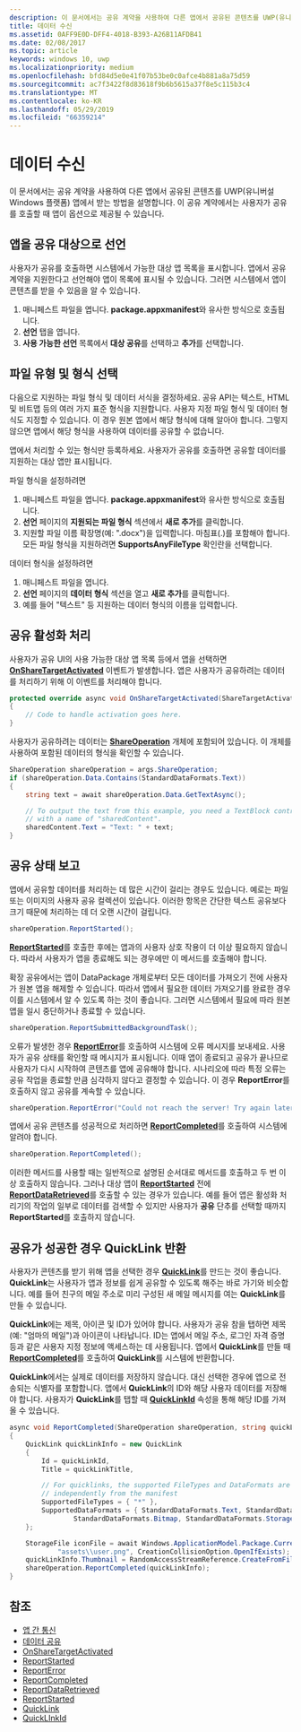 ```yaml
---
description: 이 문서에서는 공유 계약을 사용하여 다른 앱에서 공유된 콘텐츠를 UWP(유니버설 Windows 플랫폼) 앱에서 받는 방법을 설명합니다. 이 공유 계약에서는 사용자가 공유를 호출할 때 앱이 옵션으로 제공될 수 있습니다.
title: 데이터 수신
ms.assetid: 0AFF9E0D-DFF4-4018-B393-A26B11AFDB41
ms.date: 02/08/2017
ms.topic: article
keywords: windows 10, uwp
ms.localizationpriority: medium
ms.openlocfilehash: bfd84d5e0e41f07b53be0c0afce4b881a8a75d59
ms.sourcegitcommit: ac7f3422f8d83618f9b6b5615a37f8e5c115b3c4
ms.translationtype: MT
ms.contentlocale: ko-KR
ms.lasthandoff: 05/29/2019
ms.locfileid: "66359214"
---
```

# <a name="receive-data"></a>데이터 수신



이 문서에서는 공유 계약을 사용하여 다른 앱에서 공유된 콘텐츠를 UWP(유니버설 Windows 플랫폼) 앱에서 받는 방법을 설명합니다. 이 공유 계약에서는 사용자가 공유를 호출할 때 앱이 옵션으로 제공될 수 있습니다.

## <a name="declare-your-app-as-a-share-target"></a>앱을 공유 대상으로 선언

사용자가 공유를 호출하면 시스템에서 가능한 대상 앱 목록을 표시합니다. 앱에서 공유 계약을 지원한다고 선언해야 앱이 목록에 표시될 수 있습니다. 그러면 시스템에서 앱이 콘텐츠를 받을 수 있음을 알 수 있습니다.

1.  매니페스트 파일을 엽니다. **package.appxmanifest**와 유사한 방식으로 호출됩니다.
2.  **선언** 탭을 엽니다.
3.  **사용 가능한 선언** 목록에서 **대상 공유**를 선택하고 **추가**를 선택합니다.

## <a name="choose-file-types-and-formats"></a>파일 유형 및 형식 선택

다음으로 지원하는 파일 형식 및 데이터 서식을 결정하세요. 공유 API는 텍스트, HTML 및 비트맵 등의 여러 가지 표준 형식을 지원합니다. 사용자 지정 파일 형식 및 데이터 형식도 지정할 수 있습니다. 이 경우 원본 앱에서 해당 형식에 대해 알아야 합니다. 그렇지 않으면 앱에서 해당 형식을 사용하여 데이터를 공유할 수 없습니다.

앱에서 처리할 수 있는 형식만 등록하세요. 사용자가 공유를 호출하면 공유할 데이터를 지원하는 대상 앱만 표시됩니다.

파일 형식을 설정하려면

1.  매니페스트 파일을 엽니다. **package.appxmanifest**와 유사한 방식으로 호출됩니다.
2.  **선언** 페이지의 **지원되는 파일 형식** 섹션에서 **새로 추가**를 클릭합니다.
3.  지원할 파일 이름 확장명(예: ".docx")을 입력합니다. 마침표(.)를 포함해야 합니다. 모든 파일 형식을 지원하려면 **SupportsAnyFileType** 확인란을 선택합니다.

데이터 형식을 설정하려면

1.  매니페스트 파일을 엽니다.
2.  **선언** 페이지의 **데이터 형식** 섹션을 열고 **새로 추가**를 클릭합니다.
3.  예를 들어 "텍스트" 등 지원하는 데이터 형식의 이름을 입력합니다.

## <a name="handle-share-activation"></a>공유 활성화 처리

사용자가 공유 UI의 사용 가능한 대상 앱 목록 등에서 앱을 선택하면 [**OnShareTargetActivated**](https://msdn.microsoft.com/library/windows/apps/Windows.UI.Xaml.Application.OnShareTargetActivated(Windows.ApplicationModel.Activation.ShareTargetActivatedEventArgs)) 이벤트가 발생합니다. 앱은 사용자가 공유하려는 데이터를 처리하기 위해 이 이벤트를 처리해야 합니다.

<!-- For some reason, the snippets in this file are all inline in the WDCML topic. Suggest moving to VS project with rest of snippets. -->
```cs
protected override async void OnShareTargetActivated(ShareTargetActivatedEventArgs args)
{
    // Code to handle activation goes here. 
} 
```

사용자가 공유하려는 데이터는 [**ShareOperation**](https://docs.microsoft.com/uwp/api/Windows.ApplicationModel.DataTransfer.ShareTarget.ShareOperation) 개체에 포함되어 있습니다. 이 개체를 사용하여 포함된 데이터의 형식을 확인할 수 있습니다.

```cs
ShareOperation shareOperation = args.ShareOperation;
if (shareOperation.Data.Contains(StandardDataFormats.Text))
{
    string text = await shareOperation.Data.GetTextAsync();

    // To output the text from this example, you need a TextBlock control
    // with a name of "sharedContent".
    sharedContent.Text = "Text: " + text;
} 
```

## <a name="report-sharing-status"></a>공유 상태 보고

앱에서 공유할 데이터를 처리하는 데 많은 시간이 걸리는 경우도 있습니다. 예로는 파일 또는 이미지의 사용자 공유 컬렉션이 있습니다. 이러한 항목은 간단한 텍스트 공유보다 크기 때문에 처리하는 데 더 오랜 시간이 걸립니다.

```cs
shareOperation.ReportStarted(); 
```

[  **ReportStarted**](https://docs.microsoft.com/uwp/api/windows.applicationmodel.datatransfer.sharetarget.shareoperation.reportstarted)를 호출한 후에는 앱과의 사용자 상호 작용이 더 이상 필요하지 않습니다. 따라서 사용자가 앱을 종료해도 되는 경우에만 이 메서드를 호출해야 합니다.

확장 공유에서는 앱이 DataPackage 개체로부터 모든 데이터를 가져오기 전에 사용자가 원본 앱을 해제할 수 있습니다. 따라서 앱에서 필요한 데이터 가져오기를 완료한 경우 이를 시스템에서 알 수 있도록 하는 것이 좋습니다. 그러면 시스템에서 필요에 따라 원본 앱을 일시 중단하거나 종료할 수 있습니다.

```cs
shareOperation.ReportSubmittedBackgroundTask(); 
```

오류가 발생한 경우 [**ReportError**](https://msdn.microsoft.com/library/windows/apps/Windows.ApplicationModel.DataTransfer.ShareTarget.ShareOperation.ReportError(System.String))를 호출하여 시스템에 오류 메시지를 보내세요. 사용자가 공유 상태를 확인할 때 메시지가 표시됩니다. 이때 앱이 종료되고 공유가 끝나므로 사용자가 다시 시작하여 콘텐츠를 앱에 공유해야 합니다. 시나리오에 따라 특정 오류는 공유 작업을 종료할 만큼 심각하지 않다고 결정할 수 있습니다. 이 경우 **ReportError**를 호출하지 않고 공유를 계속할 수 있습니다.

```cs
shareOperation.ReportError("Could not reach the server! Try again later."); 
```

앱에서 공유 콘텐츠를 성공적으로 처리하면 [**ReportCompleted**](https://docs.microsoft.com/uwp/api/windows.applicationmodel.datatransfer.sharetarget.shareoperation.reportcompleted)를 호출하여 시스템에 알려야 합니다.

```cs
shareOperation.ReportCompleted();
```

이러한 메서드를 사용할 때는 일반적으로 설명된 순서대로 메서드를 호출하고 두 번 이상 호출하지 않습니다. 그러나 대상 앱이 [**ReportStarted**](https://docs.microsoft.com/uwp/api/windows.applicationmodel.datatransfer.sharetarget.shareoperation.reportstarted) 전에 [**ReportDataRetrieved**](https://docs.microsoft.com/uwp/api/windows.applicationmodel.datatransfer.sharetarget.shareoperation.reportdataretrieved)를 호출할 수 있는 경우가 있습니다. 예를 들어 앱은 활성화 처리기의 작업의 일부로 데이터를 검색할 수 있지만 사용자가 **공유** 단추를 선택할 때까지 **ReportStarted**를 호출하지 않습니다.

## <a name="return-a-quicklink-if-sharing-was-successful"></a>공유가 성공한 경우 QuickLink 반환

사용자가 콘텐츠를 받기 위해 앱을 선택한 경우 [**QuickLink**](https://docs.microsoft.com/uwp/api/Windows.ApplicationModel.DataTransfer.ShareTarget.QuickLink)를 만드는 것이 좋습니다. **QuickLink**는 사용자가 앱과 정보를 쉽게 공유할 수 있도록 해주는 바로 가기와 비슷합니다. 예를 들어 친구의 메일 주소로 미리 구성된 새 메일 메시지를 여는 **QuickLink**를 만들 수 있습니다.

**QuickLink**에는 제목, 아이콘 및 ID가 있어야 합니다. 사용자가 공유 참을 탭하면 제목(예: "엄마의 메일")과 아이콘이 나타납니다. ID는 앱에서 메일 주소, 로그인 자격 증명 등과 같은 사용자 지정 정보에 액세스하는 데 사용됩니다. 앱에서 **QuickLink**를 만들 때 [**ReportCompleted**](https://docs.microsoft.com/uwp/api/windows.applicationmodel.datatransfer.sharetarget.shareoperation.reportcompleted)를 호출하여 **QuickLink**를 시스템에 반환합니다.

**QuickLink**에서는 실제로 데이터를 저장하지 않습니다. 대신 선택한 경우에 앱으로 전송되는 식별자를 포함합니다. 앱에서 **QuickLink**의 ID와 해당 사용자 데이터를 저장해야 합니다. 사용자가 **QuickLink**를 탭할 때 [**QuickLinkId**](https://docs.microsoft.com/uwp/api/windows.applicationmodel.datatransfer.sharetarget.shareoperation.quicklinkid) 속성을 통해 해당 ID를 가져올 수 있습니다.

```cs
async void ReportCompleted(ShareOperation shareOperation, string quickLinkId, string quickLinkTitle)
{
    QuickLink quickLinkInfo = new QuickLink
    {
        Id = quickLinkId,
        Title = quickLinkTitle,

        // For quicklinks, the supported FileTypes and DataFormats are set 
        // independently from the manifest
        SupportedFileTypes = { "*" },
        SupportedDataFormats = { StandardDataFormats.Text, StandardDataFormats.Uri, 
                StandardDataFormats.Bitmap, StandardDataFormats.StorageItems }
    };

    StorageFile iconFile = await Windows.ApplicationModel.Package.Current.InstalledLocation.CreateFileAsync(
            "assets\\user.png", CreationCollisionOption.OpenIfExists);
    quickLinkInfo.Thumbnail = RandomAccessStreamReference.CreateFromFile(iconFile);
    shareOperation.ReportCompleted(quickLinkInfo);
}
```

## <a name="see-also"></a>참조 

* [앱 간 통신](index.md)
* [데이터 공유](share-data.md)
* [OnShareTargetActivated](https://docs.microsoft.com/uwp/api/windows.ui.xaml.application.onsharetargetactivated)
* [ReportStarted](https://docs.microsoft.com/uwp/api/windows.applicationmodel.datatransfer.sharetarget.shareoperation.reportstarted)
* [ReportError](https://docs.microsoft.com/uwp/api/windows.applicationmodel.datatransfer.sharetarget.shareoperation.reporterror)
* [ReportCompleted](https://docs.microsoft.com/uwp/api/windows.applicationmodel.datatransfer.sharetarget.shareoperation.reportcompleted)
* [ReportDataRetrieved](https://docs.microsoft.com/uwp/api/windows.applicationmodel.datatransfer.sharetarget.shareoperation.reportdataretrieved)
* [ReportStarted](https://docs.microsoft.com/uwp/api/windows.applicationmodel.datatransfer.sharetarget.shareoperation.reportstarted)
* [QuickLink](https://docs.microsoft.com/uwp/api/windows.applicationmodel.datatransfer.sharetarget.quicklink)
* [QuickLInkId](https://docs.microsoft.com/uwp/api/windows.applicationmodel.datatransfer.sharetarget.quicklink.id)

